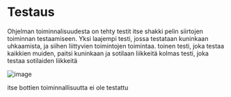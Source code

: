 # Testaus
Ohjelman toiminnalisuudesta on tehty testit itse shakki pelin siirtojen toiminnan testaamiseen.
Yksi laajempi testi, jossa testataan kuninkaan uhkaamista, ja siihen liittyvien toimintojen toimintaa.
toinen testi, joka testaa kaikkien muiden, paitsi kuninkaan ja sotilaan liikkeitä
kolmas testi, joka testaa sotilaiden liikkeitä

![image](https://user-images.githubusercontent.com/117186747/216830037-0d4c6429-4655-4d57-9886-7a631c9ae096.png)

itse bottien toiminnallisuutta ei ole testattu
